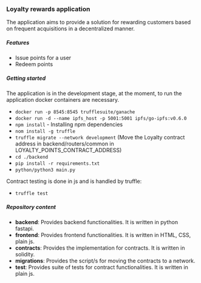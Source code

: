 ### Loyalty rewards application

The application aims to provide a solution for rewarding customers based on frequent acquisitions in a decentralized 
manner.

##### Features
- Issue points for a user
- Redeem points



##### Getting started

The application is in the development stage, at the moment, to run the application docker containers are necessary.
- `docker run -p 8545:8545 trufflesuite/ganache`
- `docker run -d --name ipfs_host -p 5001:5001 ipfs/go-ipfs:v0.6.0`
- `npm install` - Installing npm dependencies
- `nom install -g truffle`
- `truffle migrate --network development` (Move the Loyalty contract address in backend/routers/common in LOYALTY_POINTS_CONTRACT_ADDRESS)
- `cd ./backend`
- `pip install -r requirements.txt`
- `python/python3 main.py`

Contract testing is done in js and is handled by truffle:
- `truffle test`

##### Repository content
- **backend**: Provides backend functionalities. It is written in python fastapi.
- **frontend**: Provides frontend functionalities. It is written in HTML, CSS, plain js.
- **contracts**: Provides the implementation for contracts. It is written in solidity.
- **migrations**: Provides the script/s for moving the contracts to a network.
- **test**: Provides suite of tests for contract functionalities. It is written in plain js.


